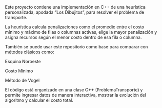 Este proyecto contiene una implementación en C++ de una heurística personalizada, apodada “Los Dibujitos”, para resolver el problema de transporte.

La heurística calcula penalizaciones como el promedio entre el costo mínimo y máximo de filas o columnas activas, elige la mayor penalización y asigna recursos según el menor costo dentro de esa fila o columna.

También se puede usar este repositorio como base para comparar con métodos clásicos como:

Esquina Noroeste

Costo Mínimo

Método de Vogel

El código está organizado en una clase C++ (ProblemaTransporte) y permite ingresar datos de manera interactiva, mostrar la evolución del algoritmo y calcular el costo total.